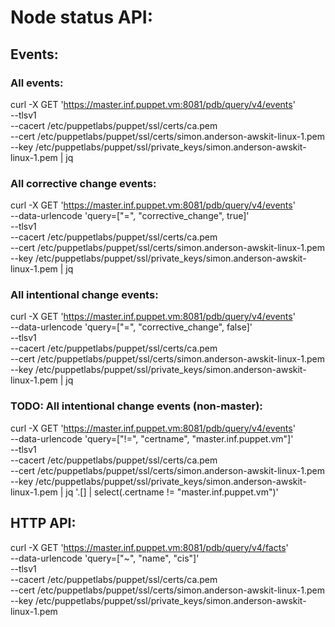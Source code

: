 # Node status API:

## Events:


### All events:
curl -X GET 'https://master.inf.puppet.vm:8081/pdb/query/v4/events' \
  --tlsv1 \
  --cacert /etc/puppetlabs/puppet/ssl/certs/ca.pem \
  --cert /etc/puppetlabs/puppet/ssl/certs/simon.anderson-awskit-linux-1.pem \
  --key /etc/puppetlabs/puppet/ssl/private_keys/simon.anderson-awskit-linux-1.pem | jq

### All corrective change events:
  curl -X GET 'https://master.inf.puppet.vm:8081/pdb/query/v4/events' \
    --data-urlencode 'query=["=", "corrective_change", true]' \
    --tlsv1 \
    --cacert /etc/puppetlabs/puppet/ssl/certs/ca.pem \
    --cert /etc/puppetlabs/puppet/ssl/certs/simon.anderson-awskit-linux-1.pem \
    --key /etc/puppetlabs/puppet/ssl/private_keys/simon.anderson-awskit-linux-1.pem | jq

### All intentional change events:
curl -X GET 'https://master.inf.puppet.vm:8081/pdb/query/v4/events' \
        --data-urlencode 'query=["=", "corrective_change", false]' \
        --tlsv1 \
        --cacert /etc/puppetlabs/puppet/ssl/certs/ca.pem \
        --cert /etc/puppetlabs/puppet/ssl/certs/simon.anderson-awskit-linux-1.pem \
        --key /etc/puppetlabs/puppet/ssl/private_keys/simon.anderson-awskit-linux-1.pem | jq

### TODO: All intentional change events (non-master):
curl -X GET 'https://master.inf.puppet.vm:8081/pdb/query/v4/events' \
        --data-urlencode 'query=["!=", "certname", "master.inf.puppet.vm"]' \
        --tlsv1 \
        --cacert /etc/puppetlabs/puppet/ssl/certs/ca.pem \
        --cert /etc/puppetlabs/puppet/ssl/certs/simon.anderson-awskit-linux-1.pem \
        --key /etc/puppetlabs/puppet/ssl/private_keys/simon.anderson-awskit-linux-1.pem | jq '.[] | select(.certname != "master.inf.puppet.vm")'


## HTTP API:

curl -X GET 'https://master.inf.puppet.vm:8081/pdb/query/v4/facts' \
  --data-urlencode 'query=["~", "name", "cis"]' \
  --tlsv1 \
  --cacert /etc/puppetlabs/puppet/ssl/certs/ca.pem \
  --cert /etc/puppetlabs/puppet/ssl/certs/simon.anderson-awskit-linux-1.pem \
  --key /etc/puppetlabs/puppet/ssl/private_keys/simon.anderson-awskit-linux-1.pem
